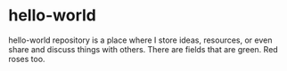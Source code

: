 # hello-world
hello-world repository is a place where I store ideas, resources, or even share and discuss things with others.
There are fields that are green. Red roses too.
